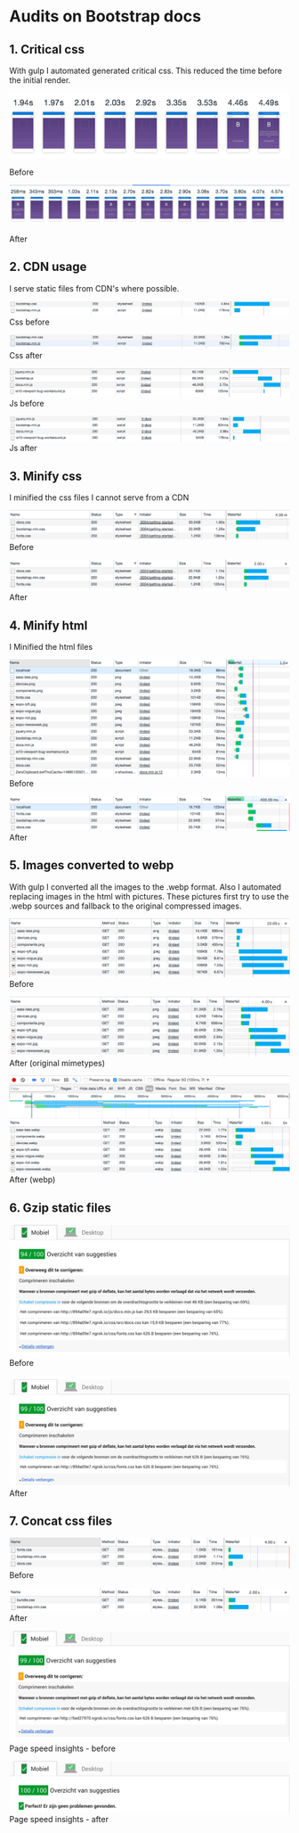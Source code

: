 # Audits on Bootstrap docs

## 1. Critical css

With gulp I automated generated critical css. This reduced the time before the initial render.

![Before](https://github.com/Frankwarnaar/minor-performance-matters-bootstrap/blob/master/audits/critical-css/before.png)

Before


![After](https://github.com/Frankwarnaar/minor-performance-matters-bootstrap/blob/master/audits/critical-css/after.png)

After

## 2. CDN usage

I serve static files from CDN's where possible.

![Before](https://github.com/Frankwarnaar/minor-performance-matters-bootstrap/blob/master/audits/cdn/css_before.png)
Css before

![After](https://github.com/Frankwarnaar/minor-performance-matters-bootstrap/blob/master/audits/cdn/css_after.png)
Css after

![Before](https://github.com/Frankwarnaar/minor-performance-matters-bootstrap/blob/master/audits/cdn/js_before.png)
Js before

![After](https://github.com/Frankwarnaar/minor-performance-matters-bootstrap/blob/master/audits/cdn/js_after.png)
Js after

## 3. Minify css
I minified the css files I cannot serve from a CDN

![Before](https://github.com/Frankwarnaar/minor-performance-matters-bootstrap/blob/master/audits/minify-css/before.png)
Before

![After](https://github.com/Frankwarnaar/minor-performance-matters-bootstrap/blob/master/audits/minify-css/after.png)
After

## 4. Minify html
I Minified the html files

![Before](https://github.com/Frankwarnaar/minor-performance-matters-bootstrap/blob/master/audits/minify-html/before.png)
Before

![After](https://github.com/Frankwarnaar/minor-performance-matters-bootstrap/blob/master/audits/minify-html/after.png)
After

## 5. Images converted to webp
With gulp I converted all the images to the .webp format. Also I automated replacing images in the html with pictures. These pictures first try to use the .webp sources and fallback to the original compressed images.

![Before](https://github.com/Frankwarnaar/minor-performance-matters-bootstrap/blob/master/audits/compress-images/before.png)
Before

![After compression](https://github.com/Frankwarnaar/minor-performance-matters-bootstrap/blob/master/audits/compress-images/after_compress.png)
After (original mimetypes)

![After webp](https://github.com/Frankwarnaar/minor-performance-matters-bootstrap/blob/master/audits/compress-images/after_webp.png)
After (webp)

## 6. Gzip static files

![Before](https://github.com/Frankwarnaar/minor-performance-matters-bootstrap/blob/master/audits/gzip/before.png)
Before

![After](https://github.com/Frankwarnaar/minor-performance-matters-bootstrap/blob/master/audits/gzip/after.png)
After

## 7. Concat css files
![Before](https://github.com/Frankwarnaar/minor-performance-matters-bootstrap/blob/master/audits/concat/before.png)
Before

![After](https://github.com/Frankwarnaar/minor-performance-matters-bootstrap/blob/master/audits/concat/after.png)
After

![Page speed insights - before](https://github.com/Frankwarnaar/minor-performance-matters-bootstrap/blob/master/audits/concat/gps_before.png)
Page speed insights - before

![Page speed insights - after](https://github.com/Frankwarnaar/minor-performance-matters-bootstrap/blob/master/audits/concat/gps_after.png)
Page speed insights - after
